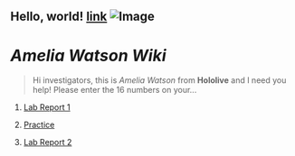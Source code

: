 **Hello, world!**
[link](https://youtu.be/GZqizez1Dzs)
![Image](https://static.miraheze.org/hololivewiki/thumb/e/e8/Watson_Amelia_-_Portrait_01.png/580px-Watson_Amelia_-_Portrait_01.png)
---
# _Amelia Watson Wiki_
> Hi investigators, this is _Amelia Watson_ from **Hololive** and I need you help! Please enter the 16 numbers on your...


1) [Lab Report 1](https://github.com/Valval144/cse15l-lab-reports/blob/main/lab-report-1-week-0.md)

2) [Practice](https://github.com/Valval144/cse15l-lab-reports/blob/main/practice.md)

3) [Lab Report 2](https://github.com/Valval144/cse15l-lab-reports/blob/main/individual-lab-report-1.md)
